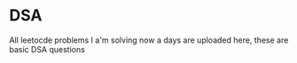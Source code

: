 # DSA


All leetocde problems I a'm solving now a days are uploaded here, these are basic DSA questions 
